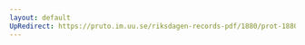 ```yaml
---
layout: default
UpRedirect: https://pruto.im.uu.se/riksdagen-records-pdf/1880/prot-1880--fk--033/prot-1880--fk--033_015.pdf
---
```


